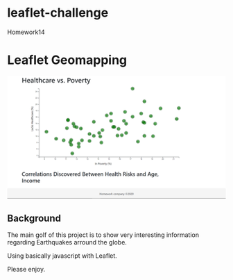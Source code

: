 # leaflet-challenge
Homework14

# Leaflet Geomapping 

![Newsroom](https://github.com/ClementsMX/D3-challenge/blob/main/D3_data_journalism/images/D3Graph.png)

## Background

The main golf of this project is to show very interesting information regarding Earthquakes arround the globe.

Using basically javascript with Leaflet.

Please enjoy.
